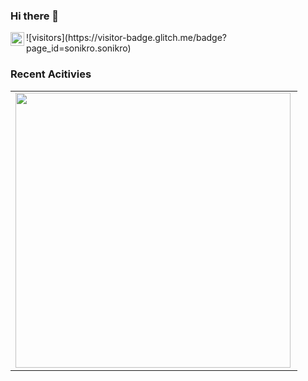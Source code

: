 ### Hi there 👋

<a href="https://www.linkedin.com/in/jonathannagayoshi/">
  <img align="left" alt="Sonikro's LinkedIN" width="22px" src="https://raw.githubusercontent.com/peterthehan/peterthehan/master/assets/linkedin.svg" />
</a>
                    ![visitors](https://visitor-badge.glitch.me/badge?page_id=sonikro.sonikro)

<!--
**sonikro/sonikro** is a ✨ _special_ ✨ repository because its `README.md` (this file) appears on your GitHub profile.

Here are some ideas to get you started:

- 🔭 I’m currently working on ...
- 🌱 I’m currently learning ...
- 👯 I’m looking to collaborate on ...
- 🤔 I’m looking for help with ...
- 💬 Ask me about ...
- 📫 How to reach me: ...
- 😄 Pronouns: ...
- ⚡ Fun fact: ...
-->

### Recent Acitivies
<center>
<table>
  <tr>
      <td><img width="440px" align="left" src="https://github-readme-stats.vercel.app/api?username=sonikro&theme=default&show_icons=true&count_private=true" /></td>
  </tr>  
</table>
</center>
